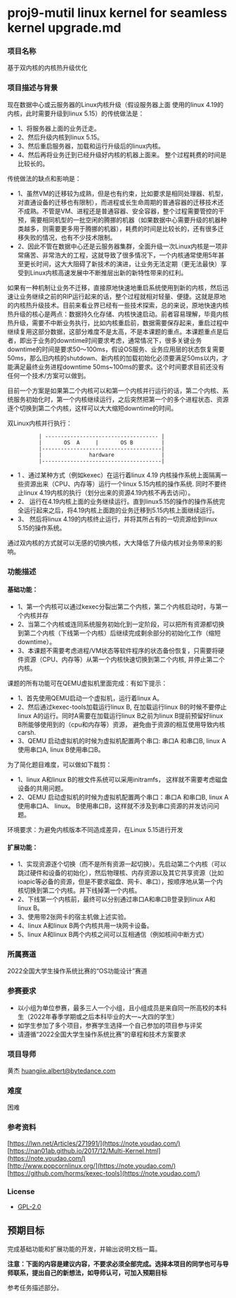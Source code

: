 # proj9-mutil linux kernel for seamless kernel upgrade.md
### 项目名称
基于双内核的内核热升级优化

### 项目描述与背景

现在数据中心或云服务器的Linux内核升级（假设服务器上面 使用的linux 4.19的内核，此时需要升级到linux 5.15）的传统做法是：
- 1、将服务器上面的业务迁走。
- 2、然后升级内核到linux 5.15。
- 3、然后重启服务器，加载和运行升级后的linux内核。
- 4、然后再将业务迁到已经升级好内核的机器上面来。
整个过程耗费的时间是比较长的。

传统做法的缺点和影响是：
- 1、虽然VM的迁移较为成熟，但是也有约束，比如要求是相同处理器、机型，对直通设备的迁移也有限制），而进程或长生命周期的普通容器的迁移技术还不成熟。不管是VM、进程还是普通容器、安全容器，整个过程需要管控的干预，需要相同机型的一批空闲的腾挪的机器（如果数据中心需要升级的机器种类越多，则需要更多用于腾挪的机器），耗费的时间是比较长的，还有很多迁移失败的情况，也有不少技术限制。
- 2、因此不管在数据中心还是云服务器集群，全面升级一次Linux内核是一项非常痛苦、非常浩大的工程，这就导致了很多情况下，一个内核通常使用5年甚至更长时间，这大大阻碍了新技术的演进，让业务无法定期（更无法最快）享受到Linux内核高速发展中不断推层出新的新特性带来的红利。

如果有一种机制让业务不迁移，直接原地快速地重启系统使用到新的内核，然后迅速让业务继续之前的RIP运行起来的话，整个过程就相对轻量、便捷。这就是原地的内核热升级技术。目前来看业界已经有一些技术探索，总的来说，原地快速内核热升级的核心是两点：数据持久化存储、内核快速启动。前者容易理解，毕竟内核热升级，需要不中断业务执行，比如内核重启前，数据需要保存起来，重启过程中继续复用这部分数据，这部分难度不是太高，不是本课题的重点。本课题重点是后者，即出于业务的downtime时间要求考虑，通常情况下，很多关键业务downtime的时间是要求50～100ms，假设OS服务、业务应用层的状态恢复需要50ms，那么旧内核的shutdown、新内核的加载初始化必须要满足50ms以内，才能满足最终业务进程downtime 50ms~100ms的要求。这个时间要求目前还没有任何一个技术/方案可以做到。

目前一个方案是如果第二个内核可以和第一个内核并行运行的话，第二个内核、系统服务初始化时，第一个内核继续运行，之后突然把第一个的多个进程状态、资源逐个切换到第二个内核，这样可以大大缩短downtime的时间。


双Linux内核并行执行：
```
          | ------------------------------------ |
          |       OS  A     |       OS B         |
          |--------------------------------------|
          |               hardware               |
          |--------------------------------------|
```
- 1 、通过某种方式（例如kexec）在运行着linux 4.19 内核操作系统上面隔离一些资源出来（CPU、内存等）运行一个linux 5.15内核的操作系统. 同时不要终止linux 4.19内核的执行（划分出来的资源4.19内核不再去访问）。
- 2、 运行在4.19内核上面的业务继续运行。直到linux5.15的操作的操作系统完全运行起来之后，将4.19内核上面跑的业务迁移到5.15内核上面继续运行。
- 3、 然后将linux 4.19的内核终止运行，并将其所占有的一切资源给到linux 5.15的操作系统。

通过双内核的方式就可以无感的切换内核，大大降低了升级内核对业务带来的影响。


### 功能描述

#### 基础功能：
- 1、第一个内核可以通过kexec分裂出第二个内核，第二个内核启动时，与第一个内核并存
- 2、当第二个内核或连同系统服务初始化到一定阶段，可以把所有资源都切换到第二个内核（下线第一个内核）后继续完成剩余部分的初始化工作（缩短downtime）。
- 3、本课题不需要考虑进程/VM状态等软件程序的状态备份恢复，只需要将硬件资源（CPU、内存等）从第一个内核快速切换到第二个内核, 并停止第二个内核。

课题的所有功能可在QEMU虚拟机里面完成：有如下提示：
- 1、首先使用QEMU启动一个虚拟机，运行着linux A。
- 2、然后通过kexec-tools加载运行linux B, 在加载运行linux B的时候不要停止linux A的运行。同时A需要在加载运行linux B之前为linux B提前预留好linux B所能够使用到的（cpu和内存等）资源，
避免由于资源的相互使用导致内核carsh.
- 3、QEMU 启动虚拟机的时候为虚拟机配置两个串口: 串口A 和串口B, linux A使用串口A, linux B使用串口B。

为了简化题目难度，可以做如下裁剪：
- 1、linux A和linux B的根文件系统可以采用initramfs， 这样就不需要考虑磁盘设备的共用问题。
- 2、QEMU 启动虚拟机的时候为虚拟机配置两个串口：串口A 和串口B, linux A使用串口A、 linux。 B使用串口B，这样就不涉及到串口资源的并发访问问题。


环境要求：为避免内核版本不同造成差异，在Linux 5.15进行开发

#### 扩展功能：

- 1、实现资源逐个切换（而不是所有资源一起切换）。先启动第二个内核（可以跳过硬件和设备的初始化），然后物理核、内存资源以及其它共享资源（比如ioapic等必备的资源，但是不要求磁盘、网卡、串口），按顺序地从第一个内核切换到第二个内核。并下线掉第一个内核。 
- 2、下线第一个内核前，最终可以分别通过串口A和串口B登录到linux A和linux B。 
- 3、使用带2张网卡的宿主机做上述实验。 
- 4、linux A和linux B两个内核共用一块网卡设备。 
- 5、linux A和linux B两个内核之间可以互相通信（例如核间中断方式）

### 所属赛道

2022全国大学生操作系统比赛的“OS功能设计”赛道


### 参赛要求

- 以小组为单位参赛，最多三人一个小组，且小组成员是来自同一所高校的本科生（2022年春季学期或之后本科毕业的大一~大四的学生）
- 如学生参加了多个项目，参赛学生选择一个自己参加的项目参与评奖
- 请遵循“2022全国大学生操作系统比赛”的章程和技术方案要求



### 项目导师
黄杰 huangjie.albert@bytedance.com

### 难度
困难

### 参考资料
[https://lwn.net/Articles/271991/](https://note.youdao.com/)  
[https://nan01ab.github.io/2017/12/Multi-Kernel.html](https://note.youdao.com/)  
[http://www.popcornlinux.org/](https://note.youdao.com/)  
[https://github.com/horms/kexec-tools](https://note.youdao.com/)  

### License
* [GPL-2.0](https://opensource.org/licenses/GPL-2.0)

## 预期目标

完成基础功能和扩展功能的开发，并输出说明文档一篇。

**注意：下面的内容是建议内容，不要求必须全部完成。选择本项目的同学也可与导师联系，提出自己的新想法，如导师认可，可加入预期目标**

参考任务描述部分。
